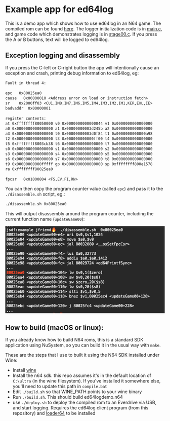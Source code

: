 # Example app for ed64log

This is a demo app which shows how to use ed64log in an N64 game. The compiled rom can be found [here](ed64logdemo.zip). The logger initialization code is in [main.c](https://github.com/jsdf/ed64log/blob/master/example/main.c#L15-L18), and game code which demonstrates logging is in [stage00.c](stage00.c). If you press the A or B buttons, text will be logged to ed64log.

## Exception logging and disassembly

If you press the C-left or C-right button the app will intentionally cause an exception and crash, printing debug information to ed64log, eg:

```
Fault in thread 4:

epc   0x80025ea0
cause   0x00000010 <Address error on load or instruction fetch>
sr    0x2000ff03 <CU1,IM8,IM7,IM6,IM5,IM4,IM3,IM2,IM1,KER,EXL,IE>
badvaddr  0x00000001

register contents:
at 0xffffffff80050000 v0 0x0000000000000044 v1 0x0000000000000000
a0 0x0000000000000000 a1 0x00000000003d245b a2 0x0000000000000000
a3 0x0000000000000000 t0 0x00000000003d0f84 t1 0x0000000000000a98
t2 0x0000000000000000 t3 0x000000000000ff00 t4 0x0000000000000000
t5 0xffffffff8003cb38 t6 0x0000000000000000 t7 0x0000000000000000
s0 0x0000000000000000 s1 0x0000000000000000 s2 0x0000000000000000
s3 0x0000000000000000 s4 0x0000000000000000 s5 0x0000000000000000
s6 0x0000000000000000 s7 0x0000000000000000 t8 0x0000000000000000
t9 0x00000000000fffff gp 0x0000000000000000 sp 0xffffffff800e1578
ra 0xffffffff80025ea0

fpcsr   0x01000804 <FS,EV,FI,RN>
```

You can then copy the program counter value (called `epc`) and pass it to the `./disassemble.sh` script, eg.:

```bash
./disassemble.sh 0x80025ea0
```

This will output disassembly around the program counter, including the current function name (`updateGame00`):

![disassembly screenshot](disassembly.png)
 
## How to build (macOS or linux):

If you already know how to build N64 roms, this is a standard SDK application using NuSystem, so you can build it in the usual way with `make`.

These are the steps that I use to built it using the N64 SDK installed under Wine:

- Install [wine](https://www.winehq.org/)
- Install the n64 sdk. this repo assumes it's in the default location of `C:\ultra` (in the wine filesystem). If you've installed it somewhere else, you'll need to update this path in `compile.bat`
- Edit `./build.sh` so that WINE_PATH points to your wine binary
- Run `./build.sh`. This should build ed64logdemo.n64
- use `./deploy.sh` to deploy the compiled rom to an Everdrive via USB, and start logging. Requires the ed64log client program (from this repository) and [loader64](https://github.com/jsdf/loader64) to be installed

